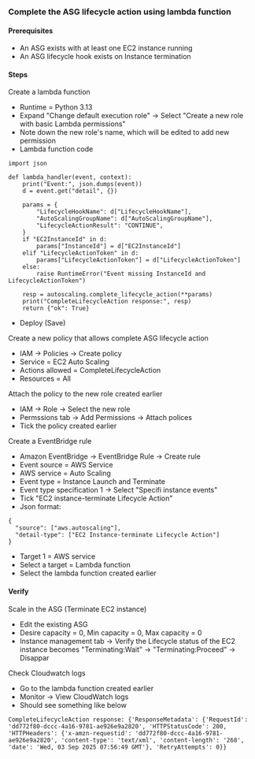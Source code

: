 ### Complete the ASG lifecycle action using lambda function

#### Prerequisites

- An ASG exists with at least one EC2 instance running
- An ASG lifecycle hook exists on Instance termination

#### Steps

Create a lambda function
- Runtime = Python 3.13
- Expand "Change default execution role" -> Select "Create a new role with basic Lambda permissions"
- Note down the new role's name, which will be edited to add new permission
- Lambda function code
```
import json

def lambda_handler(event, context):
    print("Event:", json.dumps(event))
    d = event.get("detail", {})

    params = {
        "LifecycleHookName": d["LifecycleHookName"],
        "AutoScalingGroupName": d["AutoScalingGroupName"],
        "LifecycleActionResult": "CONTINUE",
    }
    if "EC2InstanceId" in d:
        params["InstanceId"] = d["EC2InstanceId"]
    elif "LifecycleActionToken" in d:
        params["LifecycleActionToken"] = d["LifecycleActionToken"]
    else:
        raise RuntimeError("Event missing InstanceId and LifecycleActionToken")

    resp = autoscaling.complete_lifecycle_action(**params)
    print("CompleteLifecycleAction response:", resp)
    return {"ok": True}
```
- Deploy (Save)

Create a new policy that allows complete ASG lifecycle action
- IAM -> Policies -> Create policy
- Service = EC2 Auto Scaling
- Actions allowed = CompleteLifecycleAction
- Resources = All

Attach the policy to the new role created earlier
- IAM -> Role -> Select the new role
- Permssions tab -> Add Permissions -> Attach polices
- Tick the policy created earlier 

Create a EventBridge rule
- Amazon EventBridge -> EventBridge Rule -> Create rule
- Event source = AWS Service
- AWS service = Auto Scaling
- Event type = Instance Launch and Terminate
- Event type specification 1 -> Select "Specifi instance events"
- Tick "EC2 instance-terminate Lifecycle Action"
- Json format:
```
{
  "source": ["aws.autoscaling"],
  "detail-type": ["EC2 Instance-terminate Lifecycle Action"]
}
```
- Target 1 = AWS service
- Select a target  = Lambda function
- Select the lambda function created earlier

#### Verify

Scale in the ASG (Terminate EC2 instance)
- Edit the existing ASG
- Desire capacity = 0, Min capacity = 0, Max capacity = 0
- Instance management tab -> Verify the Lifecycle status of the EC2 instance becomes "Terminating:Wait" -> "Terminating:Proceed" -> Disappar

Check Cloudwatch logs
- Go to the lambda function created earlier
- Monitor -> View CloudWatch logs
- Should see something like below
```
CompleteLifecycleAction response: {'ResponseMetadata': {'RequestId': 'dd772f80-dccc-4a16-9781-ae926e9a2820', 'HTTPStatusCode': 200, 'HTTPHeaders': {'x-amzn-requestid': 'dd772f80-dccc-4a16-9781-ae926e9a2820', 'content-type': 'text/xml', 'content-length': '268', 'date': 'Wed, 03 Sep 2025 07:56:49 GMT'}, 'RetryAttempts': 0}}
```
